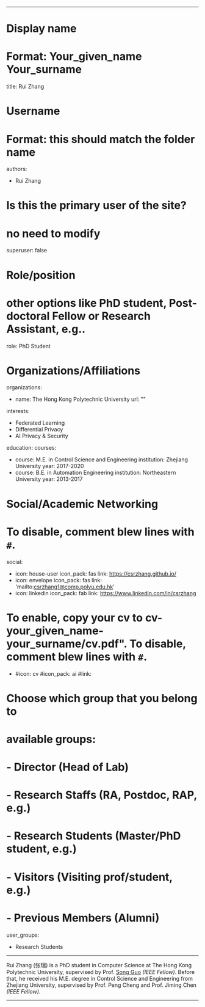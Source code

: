 
---
# Display name
# Format: Your_given_name Your_surname 
title: Rui Zhang

# Username
# Format: this should match the folder name
authors:
- Rui Zhang

# Is this the primary user of the site?
# no need to modify 
superuser: false

# Role/position
# other options like PhD student, Post-doctoral Fellow or Research Assistant, e.g..
role: PhD Student

# Organizations/Affiliations
organizations:
- name: The Hong Kong Polytechnic University
  url: ""

interests:
- Federated Learning
- Differential Privacy
- AI Privacy & Security

education:
  courses:

  - course: M.E. in Control Science and Engineering
    institution: Zhejiang University
    year: 2017-2020
  - course: B.E. in Automation Engineering
    institution: Northeastern University
    year: 2013-2017

# Social/Academic Networking
# To disable, comment blew lines with `#`.
social:
- icon: house-user
  icon_pack: fas
  link: https://csrzhang.github.io/
- icon: envelope
  icon_pack: fas
  link: 'mailto:csrzhang1@comp.polyu.edu.hk'
- icon: linkedin
  icon_pack: fab
  link: https://www.linkedin.com/in/csrzhang

# To enable, copy your cv to cv-your_given_name-your_surname/cv.pdf". To disable, comment blew lines with `#`.
- #icon: cv
  #icon_pack: ai
  #link: 

# Choose which group that you belong to
#  available groups:
#  - Director (Head of Lab)
#  - Research Staffs (RA, Postdoc, RAP, e.g.)
#  - Research Students (Master/PhD student, e.g.)
#  - Visitors (Visiting prof/student, e.g.)
#  - Previous Members (Alumni)
user_groups:
- Research Students
---

Rui Zhang (张瑞) is a PhD student in Computer Science at The Hong Kong Polytechnic University, supervised by Prof. [Song Guo](https://www.comp.polyu.edu.hk/en-us/staffs/detail/4511) *(IEEE Fellow)*. Before that, he received his M.E. degree in Control Science and Engineering from Zhejiang University, supervised by Prof. Peng Cheng and Prof. Jiming Chen *(IEEE Fellow)*.

---

